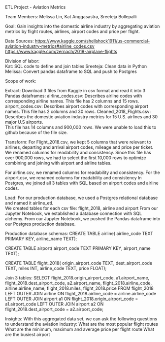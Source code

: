 ETL Project - Aviation Metrics

Team Members:
Melissa Lin,
Kat Anggasastra,
Sreeteja Bollepalli

Goal: Gain insights into the domestic airline industry by aggregating aviation metrics by flight routes, airlines, airport codes and price per flight.

Data Sources:
https://www.kaggle.com/shellshock1911/us-commercial-aviation-industry-metrics#airline_codes.csv
https://www.kaggle.com/zernach/2018-airplane-flights


Division of labor:  
Kat: SQL code to define and join tables
Sreeteja: Clean data in Python
Melissa: Convert pandas dataframe to SQL and push to Postgres

Scope of work:

Extract:
Download 3 files from Kaggle in csv format and read it into 3 Pandas dataframes:
airline_codes.csv: Describes airline codes with corresponding airline names. This file has 2 columns and 15 rows.
airport_codes.csv: Describes airport codes with corresponding airport names. This file has 2 columns and 30 rows. 
Cleaned_2018_Flights.csv: Describes the domestic aviation industry metrics for 15 U.S. airlines and 30 major U.S airports.  
This file has 14 columns and 900,000 rows. We were unable to load this to github because of the file size.
 

Transform:
For Flight_2018.csv, we kept 5 columns that were relevant to airlines, departing and arrival airport codes, mileage and price per ticket. 
We renamed columns for readability and consistency. Since this file has over 900,000 rows, we had to select the first 10,000 rows to optimize combining and joining with airport and airline tables.

For airline.csv, we renamed columns for readability and consistency.
For the airport.csv, we renamed columns for readability and consistency
In Postgres, we joined all 3 tables with SQL based on airport codes and airline codes.

Load:
For our production database, we used a Postgres relational database and named it airline_etl.  
We created tables for each csv file:  flight_2018, airline and airport
From our Jupyter Notebook, we established a database connection with SQL alchemy.
From our Jupyter Notebook, we pushed the Pandas dataframe into our Postgres production database.

Production database schemas:
CREATE TABLE airline(
	airline_code TEXT PRIMARY KEY, 
	airline_name TEXT);

CREATE TABLE airport(
	airport_code TEXT PRIMARY KEY, 
	airport_name TEXT);

CREATE TABLE flight_2018(
	origin_airport_code TEXT,
	dest_airport_code TEXT,
	miles INT,
	airline_code TEXT,
	price FLOAT);

Join 3 tables:
SELECT flight_2018.origin_airport_code, a1.airport_name, 
	flight_2018.dest_airport_code, a2.airport_name, 
	flight_2018.airline_code, airline.airline_name, 
	flight_2018.miles, flight_2018.price
FROM flight_2018
LEFT OUTER JOIN airline ON flight_2018.airline_code = airline.airline_code
LEFT OUTER JOIN airport a1 ON flight_2018.origin_airport_code = a1.airport_code
LEFT OUTER JOIN airport a2 ON flight_2018.dest_airport_code = a2.airport_code;


Insights:
With this aggregated data set, we can ask the following questions to understand the aviation industry:
What are the most popular flight routes
What are the minimum, maximum and average price per flight route
What are the busiest airport




